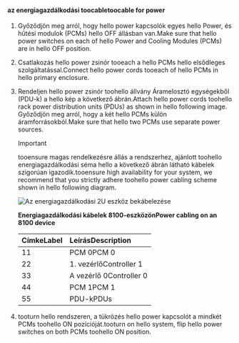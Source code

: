 <!--author=alkohli last changed: 9/16/15-->

#### <a name="toocable-for-power"></a><span data-ttu-id="79424-101">az energiagazdálkodási toocable</span><span class="sxs-lookup"><span data-stu-id="79424-101">toocable for power</span></span>
1. <span data-ttu-id="79424-102">Győződjön meg arról, hogy hello power kapcsolók egyes hello Power, és hűtési modulok (PCMs) hello OFF állásban van.</span><span class="sxs-lookup"><span data-stu-id="79424-102">Make sure that hello power switches on each of hello Power and Cooling Modules (PCMs) are in hello OFF position.</span></span>
2. <span data-ttu-id="79424-103">Csatlakozás hello power zsinór tooeach a hello PCMs hello elsődleges szolgáltatással.</span><span class="sxs-lookup"><span data-stu-id="79424-103">Connect hello power cords tooeach of hello PCMs in hello primary enclosure.</span></span>
3. <span data-ttu-id="79424-104">Rendeljen hello power zsinór toohello állvány Áramelosztó egységekből (PDU-k) a hello kép a következő ábrán.</span><span class="sxs-lookup"><span data-stu-id="79424-104">Attach hello power cords toohello rack power distribution units (PDUs) as shown in hello following image.</span></span> <span data-ttu-id="79424-105">Győződjön meg arról, hogy a két hello PCMs külön áramforrásokból.</span><span class="sxs-lookup"><span data-stu-id="79424-105">Make sure that hello two PCMs use separate power sources.</span></span>
   
   > [!IMPORTANT]
   > <span data-ttu-id="79424-106">tooensure magas rendelkezésre állás a rendszerhez, ajánlott toohello energiagazdálkodási séma hello a következő ábrán látható kábelek szigorúan igazodik.</span><span class="sxs-lookup"><span data-stu-id="79424-106">tooensure high availability for your system, we recommend that you strictly adhere toohello power cabling scheme shown in hello following diagram.</span></span> 
   > 
   > 
   
    ![Az energiagazdálkodási 2U eszköz bekábelezése](./media/storsimple-cable-8100-for-power/HCSCableYour2UDeviceforPower.png)
   
    <span data-ttu-id="79424-108">**Energiagazdálkodási kábelek 8100-eszközön**</span><span class="sxs-lookup"><span data-stu-id="79424-108">**Power cabling on an 8100 device**</span></span>
   
   | <span data-ttu-id="79424-109">Címke</span><span class="sxs-lookup"><span data-stu-id="79424-109">Label</span></span> | <span data-ttu-id="79424-110">Leírás</span><span class="sxs-lookup"><span data-stu-id="79424-110">Description</span></span> |
   |:--- |:--- |
   | <span data-ttu-id="79424-111">1</span><span class="sxs-lookup"><span data-stu-id="79424-111">1</span></span> |<span data-ttu-id="79424-112">PCM 0</span><span class="sxs-lookup"><span data-stu-id="79424-112">PCM 0</span></span> |
   | <span data-ttu-id="79424-113">2</span><span class="sxs-lookup"><span data-stu-id="79424-113">2</span></span> |<span data-ttu-id="79424-114">1. vezérlő</span><span class="sxs-lookup"><span data-stu-id="79424-114">Controller 1</span></span> |
   | <span data-ttu-id="79424-115">3</span><span class="sxs-lookup"><span data-stu-id="79424-115">3</span></span> |<span data-ttu-id="79424-116">A vezérlő 0</span><span class="sxs-lookup"><span data-stu-id="79424-116">Controller 0</span></span> |
   | <span data-ttu-id="79424-117">4</span><span class="sxs-lookup"><span data-stu-id="79424-117">4</span></span> |<span data-ttu-id="79424-118">PCM 1</span><span class="sxs-lookup"><span data-stu-id="79424-118">PCM 1</span></span> |
   | <span data-ttu-id="79424-119">5</span><span class="sxs-lookup"><span data-stu-id="79424-119">5</span></span> |<span data-ttu-id="79424-120">PDU-k</span><span class="sxs-lookup"><span data-stu-id="79424-120">PDUs</span></span> |
4. <span data-ttu-id="79424-121">tooturn hello rendszeren, a tükrözés hello power kapcsolót a mindkét PCMs toohello ON pozícióját.</span><span class="sxs-lookup"><span data-stu-id="79424-121">tooturn on hello system, flip hello power switches on both PCMs toohello ON position.</span></span>

